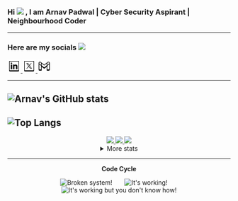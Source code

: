 ### Hi <img src="https://github.com/TheDudeThatCode/TheDudeThatCode/blob/master/Assets/Hi.gif" width="30px"> , I am Arnav Padwal | Cyber Security Aspirant | Neighbourhood Coder


---

### Here are my socials <img src="https://github.com/TheDudeThatCode/TheDudeThatCode/blob/master/Assets/Earth.gif" width="30px">

<a href="https://www.linkedin.com/in/arnavpadwal">
<img src="linkedin.png" alt="LinkedIn" width="30"/> 
</a>

<a href="https://www.x.com/ArnavPadwal">
<img src="x.png" alt="Twitter" width="30"/>
</a>

<a href="https://mail.google.com/mail/?view=cm&fs=1&to=arnav.padwal7@gmail.com">
<img src="gmail.png" alt="Twitter" width="30"/>
</a>

---
![Arnav's GitHub stats](https://github-readme-stats.vercel.app/api?username=arnavpadwal&show_icons=true&theme=dark)
---
![Top Langs](https://github-readme-stats.vercel.app/api/top-langs/?username=arnavpadwal&layout=compact&theme=dark)
---
<div align="center" >
<a  href="https://github.com/arnavpadwal">

<img src="https://raw.githubusercontent.com/arnavpadwal/profile-summary-cards/master/profile-summary-card-output/nord_dark/3-stats.svg" width="32.5%">
<img src="https://raw.githubusercontent.com/arnavpadwal/profile-summary-cards/master/profile-summary-card-output/nord_dark/1-repos-per-language.svg" width="32.5%">
<img src="https://raw.githubusercontent.com/arnavpadwal/profile-summary-cards/master/profile-summary-card-output/nord_dark/2-most-commit-language.svg" width="32.5%">

</a>

<details>
  <summary>More stats</summary>
  
<img align="center" src="https://raw.githubusercontent.com/arnavpadwal/profile-summary-cards/master/profile-summary-card-output/nord_dark/0-profile-details.svg" >

</details>
  
<hr></hr>

**Code Cycle**<br>

<img src="https://raw.githubusercontent.com/Tarikul-Islam-Anik/Animated-Fluent-Emojis/master/Emojis/Smilies/Face%20with%20Spiral%20Eyes.png" width="10%" alt="Broken system!"/>
&nbsp;&nbsp;&nbsp;&nbsp;&nbsp;
<img src="https://raw.githubusercontent.com/Tarikul-Islam-Anik/Animated-Fluent-Emojis/master/Emojis/Smilies/Relieved%20Face.png" width="10%" alt="It's working!"/>
&nbsp;&nbsp;&nbsp;&nbsp;&nbsp;
<img src="https://raw.githubusercontent.com/Tarikul-Islam-Anik/Animated-Fluent-Emojis/master/Emojis/Smilies/Astonished%20Face.png" width="10%" alt="It's working but you don't know how!"/><br>


<!--img src="https://github.com/arnavpadwal/arnavpadwal/blob/main/images/this_page_is.gif?raw=true"  width="40%"/-->

</div>